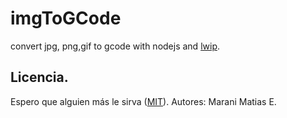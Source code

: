 # imgToGCode
convert jpg, png,gif to gcode  with nodejs and [lwip](https://www.npmjs.com/package/lwip#installation).

## Licencia.
Espero que alguien más le sirva ([MIT](http://opensource.org/licenses/mit-license.php)).
Autores:
Marani Matias E.
